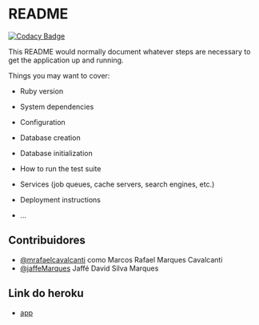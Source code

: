 # README

[![Codacy Badge](https://api.codacy.com/project/badge/Grade/7d13d16fa1f941b0bb843bfc780aee06)](https://app.codacy.com/gh/projeto-engenharia-de-software/projetoES?utm_source=github.com&utm_medium=referral&utm_content=projeto-engenharia-de-software/projetoES&utm_campaign=Badge_Grade)

This README would normally document whatever steps are necessary to get the
application up and running.

Things you may want to cover:

* Ruby version

* System dependencies

* Configuration

* Database creation

* Database initialization

* How to run the test suite

* Services (job queues, cache servers, search engines, etc.)

* Deployment instructions

* ...

## Contribuidores
-    [@mrafaelcavalcanti](https://github.com/mrafaelcavalcanti) como Marcos Rafael Marques Cavalcanti
-    [@jaffeMarques](https://github.com/jaffeMarques) Jaffé David Silva Marques

## Link do heroku
-    [app](https://projeto-es-app.herokuapp.com/)
